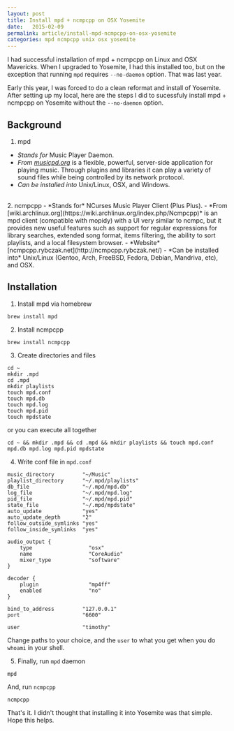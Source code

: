 ```yaml
---
layout: post
title: Install mpd + ncmpcpp on OSX Yosemite
date:   2015-02-09
permalink: article/install-mpd-ncmpcpp-on-osx-yosemite
categories: mpd ncmpcpp unix osx yosemite
---
```


I had successful installation of mpd + ncmpcpp on Linux and OSX Mavericks.  When I upgraded to Yosemite, I had this installed too, but on the exception that running `mpd` requires `--no-daemon` option.  That was last year.

Early this year, I was forced to do a clean reformat and install of Yosemite.  After setting up my local, here are the steps I did to sucessfuly install mpd + ncmpcpp on Yosemite without the `--no-daemon` option.

## Background
1. mpd
  - *Stands for* Music Player Daemon.
  - *From [musicpd.org](http://www.musicpd.org/)* is a flexible, powerful, server-side application for playing music. Through plugins and libraries it can play a variety of sound files while being controlled by its network protocol.
  - *Can be installed into* Unix/Linux, OSX, and Windows.
<br>
2. ncmpcpp
  - *Stands for* NCurses Music Player Client (Plus Plus).
  - *From [wiki.archlinux.org](https://wiki.archlinux.org/index.php/Ncmpcpp)* is an mpd client (compatible with mopidy) with a UI very similar to ncmpc, but it provides new useful features such as support for regular expressions for library searches, extended song format, items filtering, the ability to sort playlists, and a local filesystem browser.
  - *Website* [ncmpcpp.rybczak.net](http://ncmpcpp.rybczak.net/)
  - *Can be installed into* Unix/Linux (Gentoo, Arch, FreeBSD, Fedora, Debian, Mandriva, etc), and OSX.

## Installation

1.  Install mpd via homebrew

  ```
  brew install mpd
  ```

2.  Install ncmpcpp

  ```
  brew install ncmpcpp
  ```

3.  Create directories and files

  ~~~
  cd ~
  mkdir .mpd
  cd .mpd
  mkdir playlists
  touch mpd.conf
  touch mpd.db
  touch mpd.log
  touch mpd.pid
  touch mpdstate
  ~~~

  or you can execute all together

  ```
  cd ~ && mkdir .mpd && cd .mpd && mkdir playlists && touch mpd.conf mpd.db mpd.log mpd.pid mpdstate
  ```

4.  Write conf file in `mpd.conf`

  ```
  music_directory         "~/Music"
  playlist_directory      "~/.mpd/playlists"
  db_file                 "~/.mpd/mpd.db"
  log_file                "~/.mpd/mpd.log"
  pid_file                "~/.mpd/mpd.pid"
  state_file              "~/.mpd/mpdstate"
  auto_update             "yes"
  auto_update_depth       "2"
  follow_outside_symlinks "yes"
  follow_inside_symlinks  "yes"

  audio_output {
      type                  "osx"
      name                  "CoreAudio"
      mixer_type            "software"
  }

  decoder {
      plugin                "mp4ff"
      enabled               "no"
  }

  bind_to_address         "127.0.0.1"
  port                    "6600"
  
  user                    "timothy"
  ```

  Change paths to your choice, and the `user` to what you get when you do `whoami` in your shell.

5.  Finally, run `mpd` daemon

  ```
  mpd
  ```

  And, run `ncmpcpp`

  ```
  ncmpcpp
  ```

That's it.  I didn't thought that installing it into Yosemite was that simple. Hope this helps.
